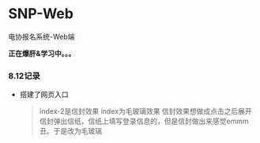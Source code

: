 # SNP-Web
电协报名系统-Web端

**正在爆肝&学习中。。。**

### 8.12记录
- 搭建了网页入口
  

    > index-2是信封效果 index为毛玻璃效果 信封效果想做成点击之后展开信封弹出信纸，信纸上填写登录信息的，但是信封做出来感觉emmm丑。于是改为毛玻璃

